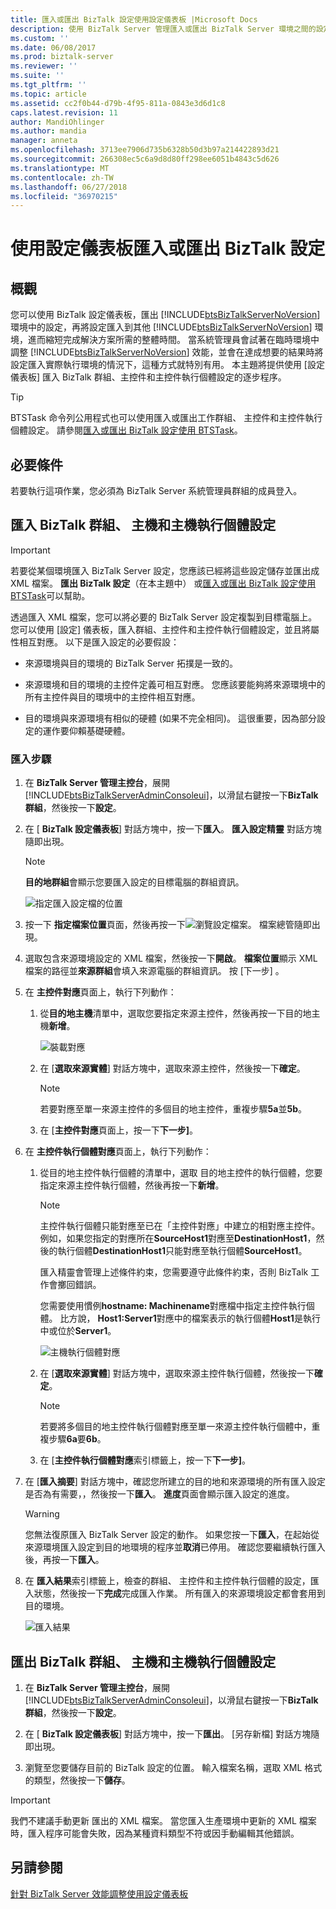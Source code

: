 ```yaml
---
title: 匯入或匯出 BizTalk 設定使用設定儀表板 |Microsoft Docs
description: 使用 BizTalk Server 管理匯入或匯出 BizTalk Server 環境之間的設定
ms.custom: ''
ms.date: 06/08/2017
ms.prod: biztalk-server
ms.reviewer: ''
ms.suite: ''
ms.tgt_pltfrm: ''
ms.topic: article
ms.assetid: cc2f0b44-d79b-4f95-811a-0843e3d6d1c8
caps.latest.revision: 11
author: MandiOhlinger
ms.author: mandia
manager: anneta
ms.openlocfilehash: 3713ee7906d735b6328b50d3b97a214422893d21
ms.sourcegitcommit: 266308ec5c6a9d8d80ff298ee6051b4843c5d626
ms.translationtype: MT
ms.contentlocale: zh-TW
ms.lasthandoff: 06/27/2018
ms.locfileid: "36970215"
---
```

# <a name="use-settings-dashboard-to-import-or-export-biztalk-settings"></a>使用設定儀表板匯入或匯出 BizTalk 設定 

## <a name="overview"></a>概觀
您可以使用 BizTalk 設定儀表板，匯出 [!INCLUDE[btsBizTalkServerNoVersion](../includes/btsbiztalkservernoversion-md.md)] 環境中的設定，再將設定匯入到其他 [!INCLUDE[btsBizTalkServerNoVersion](../includes/btsbiztalkservernoversion-md.md)] 環境，進而縮短完成解決方案所需的整體時間。 當系統管理員會試著在臨時環境中調整 [!INCLUDE[btsBizTalkServerNoVersion](../includes/btsbiztalkservernoversion-md.md)] 效能，並會在達成想要的結果時將設定匯入實際執行環境的情況下，這種方式就特別有用。 本主題將提供使用 [設定儀表板] 匯入 BizTalk 群組、主控件和主控件執行個體設定的逐步程序。  

> [!TIP]
> BTSTask 命令列公用程式也可以使用匯入或匯出工作群組、 主控件和主控件執行個體設定。 請參閱[匯入或匯出 BizTalk 設定使用 BTSTask](how-to-import-biztalk-settings-using-btstask.md)。

  
## <a name="prerequisites"></a>必要條件  
 若要執行這項作業，您必須為 BizTalk Server 系統管理員群組的成員登入。  
  
## <a name="import-the-biztalk-group-host-and-host-instance-settings"></a>匯入 BizTalk 群組、 主機和主機執行個體設定  

> [!IMPORTANT]
>  若要從某個環境匯入 BizTalk Server 設定，您應該已經將這些設定儲存並匯出成 XML 檔案。 **匯出 BizTalk 設定**（在本主題中） 或[匯入或匯出 BizTalk 設定使用 BTSTask](how-to-import-biztalk-settings-using-btstask.md)可以幫助。
  
 透過匯入 XML 檔案，您可以將必要的 BizTalk Server 設定複製到目標電腦上。 您可以使用 [設定] 儀表板，匯入群組、主控件和主控件執行個體設定，並且將屬性相互對應。 以下是匯入設定的必要假設：  
  
-   來源環境與目的環境的 BizTalk Server 拓撲是一致的。  
  
-   來源環境和目的環境的主控件定義可相互對應。 您應該要能夠將來源環境中的所有主控件與目的環境中的主控件相互對應。  
  
-   目的環境與來源環境有相似的硬體 (如果不完全相同)。 這很重要，因為部分設定的運作要仰賴基礎硬體。  

### <a name="import-steps"></a>匯入步驟
  
1. 在  **BizTalk Server 管理主控台**，展開[!INCLUDE[btsBizTalkServerAdminConsoleui](../includes/btsbiztalkserveradminconsoleui-md.md)]，以滑鼠右鍵按一下**BizTalk 群組**，然後按一下**設定**。  
  
2. 在 [ **BizTalk 設定儀表板**] 對話方塊中，按一下**匯入**。 **匯入設定精靈** 對話方塊隨即出現。  
  
   > [!NOTE]
   >  **目的地群組**會顯示您要匯入設定的目標電腦的群組資訊。  
  
    ![指定匯入設定檔的位置](../core/media/importsettings-filelocation.jpg "ImportSettings_FileLocation")  
  
3. 按一下 **指定檔案位置**頁面，然後再按一下![瀏覽設定檔案](../core/media/importsettings-filelocationbrowse.gif "ImportSettings_FileLocationBrowse")。 檔案總管隨即出現。  
  
4. 選取包含來源環境設定的 XML 檔案，然後按一下**開啟**。 **檔案位置**顯示 XML 檔案的路徑並**來源群組**會填入來源電腦的群組資訊。 按 [下一步] 。  
  
5. 在 **主控件對應**頁面上，執行下列動作：  
  
   1.  從**目的地主機**清單中，選取您要指定來源主控件，然後再按一下目的地主機**新增**。  
  
        ![裝載對應](../core/media/importsettings-hostmapping.gif "ImportSettings_HostMapping")  
  
   2.  在 [**選取來源實體**] 對話方塊中，選取來源主控件，然後按一下**確定**。  
  
       > [!NOTE]
       >  若要對應至單一來源主控件的多個目的地主控件，重複步驟**5a**並**5b**。  
  
   3.  在 [**主控件對應**頁面上，按一下**下一步]**。  
  
6. 在 **主控件執行個體對應**頁面上，執行下列動作：  
  
   1.  從目的地主控件執行個體的清單中，選取 目的地主控件的執行個體，您要指定來源主控件執行個體，然後再按一下**新增**。  
  
       > [!NOTE]
       >  主控件執行個體只能對應至已在「主控件對應」中建立的相對應主控件。 例如，如果您指定的對應所在**SourceHost1**對應至**DestinationHost1**，然後的執行個體**DestinationHost1**只能對應至執行個體**SourceHost1**。  
       >   
       >  匯入精靈會管理上述條件約束，您需要遵守此條件約束，否則 BizTalk 工作會擲回錯誤。  
       >   
       >  您需要使用慣例**hostname: Machinename**對應檔中指定主控件執行個體。 比方說， **Host1:Server1**對應中的檔案表示的執行個體**Host1**是執行中或位於**Server1**。  
  
        ![主機執行個體對應](../core/media/importsettings-hostinstancemapping.gif "ImportSettings_HostInstanceMapping")  
  
   2.  在 [**選取來源實體**] 對話方塊中，選取來源主控件執行個體，然後按一下**確定**。  
  
       > [!NOTE]
       >  若要將多個目的地主控件執行個體對應至單一來源主控件執行個體中，重複步驟**6a**要**6b**。  
  
   3.  在 [**主控件執行個體對應**索引標籤上，按一下**下一步]**。  
  
7. 在 [**匯入摘要**] 對話方塊中，確認您所建立的目的地和來源環境的所有匯入設定是否為有需要，，然後按一下**匯入**。 **進度**頁面會顯示匯入設定的進度。  
  
   > [!WARNING]
   >  您無法復原匯入 BizTalk Server 設定的動作。 如果您按一下**匯入**，在起始從來源環境匯入設定到目的地環境的程序並**取消**已停用。 確認您要繼續執行匯入後，再按一下**匯入**。  
  
8. 在 **匯入結果**索引標籤上，檢查的群組、 主控件和主控件執行個體的設定，匯入狀態，然後按一下**完成**完成匯入作業。 所有匯入的來源環境設定都會套用到目的環境。  
  
    ![匯入結果](../core/media/importsettings-importresults.gif "ImportSettings_ImportResults")  

## <a name="export-the-biztalk-group-host-and-host-instance-settings"></a>匯出 BizTalk 群組、 主機和主機執行個體設定  

1. 在  **BizTalk Server 管理主控台**，展開[!INCLUDE[btsBizTalkServerAdminConsoleui](../includes/btsbiztalkserveradminconsoleui-md.md)]，以滑鼠右鍵按一下**BizTalk 群組**，然後按一下**設定**。  
  
2. 在 [ **BizTalk 設定儀表板**] 對話方塊中，按一下**匯出**。 [另存新檔] 對話方塊隨即出現。  
  
3. 瀏覽至您要儲存目前的 BizTalk 設定的位置。 輸入檔案名稱，選取 XML 格式的類型，然後按一下**儲存**。  

> [!IMPORTANT]
>  我們不建議手動更新 匯出的 XML 檔案。 當您匯入生產環境中更新的 XML 檔案時，匯入程序可能會失敗，因為某種資料類型不符或因手動編輯其他錯誤。  

## <a name="see-also"></a>另請參閱  
 [針對 BizTalk Server 效能調整使用設定儀表板](../core/using-settings-dashboard-for-biztalk-server-performance-tuning.md)